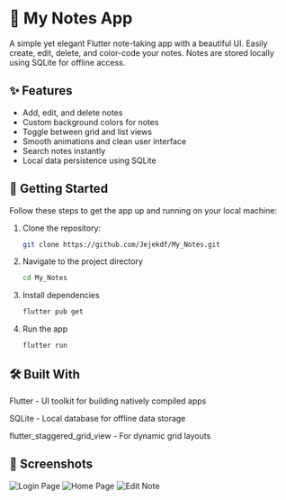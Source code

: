 # 📝 My Notes App

A simple yet elegant Flutter note-taking app with a beautiful UI. Easily create, edit, delete, and color-code your notes. Notes are stored locally using SQLite for offline access.

## ✨ Features

- Add, edit, and delete notes
- Custom background colors for notes
- Toggle between grid and list views
- Smooth animations and clean user interface
- Search notes instantly
- Local data persistence using SQLite

## 🚀 Getting Started

Follow these steps to get the app up and running on your local machine:

1. Clone the repository:

   ```bash
   git clone https://github.com/Jejekdf/My_Notes.git

2. Navigate to the project directory

    ```bash
    cd My_Notes

3. Install dependencies

    ```bash
    flutter pub get

4. Run the app

    ```bash
    flutter run

##  🛠️ Built With

Flutter - UI toolkit for building natively compiled apps

SQLite - Local database for offline data storage

flutter_staggered_grid_view - For dynamic grid layouts

## 📱 Screenshots

![Login Page](assets/images/login.jpg)
![Home Page](assets/images/home.jpg)
![Edit Note](assets/images/edit.jpg)


